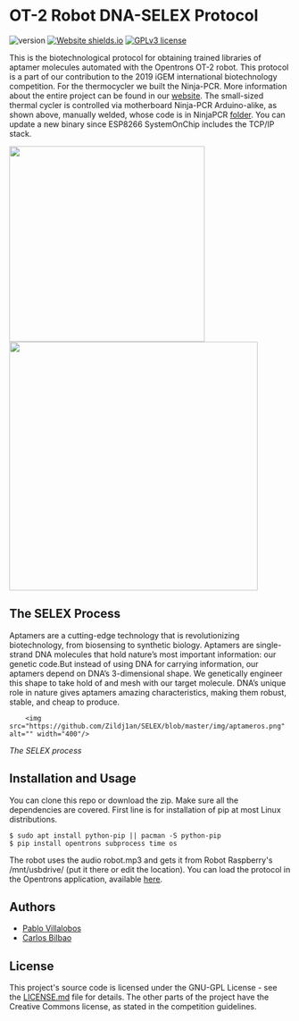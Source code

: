 # OT-2 Robot DNA-SELEX Protocol

![version](https://img.shields.io/badge/version-1-blue.svg?cacheSeconds=2592000) [![Website shields.io](https://img.shields.io/website-up-down-green-red/http/shields.io.svg)](https://2019.igem.org/Team:MADRID_UCM/Landing)
[![GPLv3 license](https://img.shields.io/badge/License-GPLv3-blue.svg)](http://perso.crans.org/besson/LICENSE.html)

This is the biotechnological protocol for obtaining trained libraries of aptamer molecules automated with the Opentrons OT-2 robot. This protocol is a part of our contribution to the 2019 iGEM international biotechnology competition. For the thermocycler we built the Ninja-PCR. More information about the entire project can be found in our <a href = "https://2019.igem.org/Team:MADRID_UCM/Landing">website</a>. The small-sized thermal cycler is controlled via motherboard Ninja-PCR Arduino-alike, as shown above, manually welded, whose code is in NinjaPCR [folder](https://github.com/Zildj1an/SELEX/tree/master/NinjaPCR). You can update a new binary since ESP8266 SystemOnChip includes the TCP/IP stack.

<img src="https://github.com/Zildj1an/SELEX/blob/master/img/robot.jpg" alt="" width="350"/> <img src="https://github.com/Zildj1an/SELEX/blob/master/img/ninja.png" alt="" width="445"/>

## The SELEX Process
Aptamers are a cutting-edge technology that is revolutionizing biotechnology, from biosensing to synthetic biology. Aptamers are single-strand DNA molecules that hold nature’s most important information: our genetic code.But instead of using DNA for carrying information, our aptamers depend on DNA’s 3-dimensional shape. We genetically engineer this shape to take hold of and mesh with our target molecule. DNA’s unique role in nature gives aptamers amazing characteristics, making them robust, stable, and cheap to produce. 

        <img src="https://github.com/Zildj1an/SELEX/blob/master/img/aptameros.png" alt="" width="400"/>

_The SELEX process_

## Installation and Usage

You can clone this repo or download the zip. Make sure all the dependencies are covered. First line is for installation of pip at most Linux distributions.

```
$ sudo apt install python-pip || pacman -S python-pip
$ pip install opentrons subprocess time os
```
The robot uses the audio robot.mp3 and gets it from Robot Raspberry's /mnt/usbdrive/ (put it there or edit the location).
You can load the protocol in the Opentrons application, available <a href = "https://opentrons.com/ot-app">here</a>.

## Authors
* [Pablo Villalobos](https://github.com/pablo-vs)
* [Carlos Bilbao](https://github.com/Zildj1an)

## License
This project's source code is licensed under the GNU-GPL License - see the <a href="https://github.com/Zildj1an/SELEX/blob/master/LICENSE">LICENSE.md</a> file for details. The other parts of the project have the Creative Commons license, as stated in the competition guidelines.

